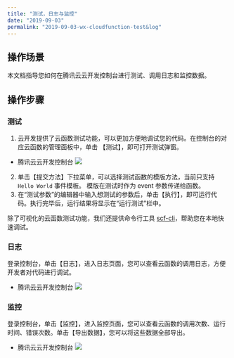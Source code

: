 ```yaml
---
title: "测试，日志与监控"
date: "2019-09-03"
permalink: "2019-09-03-wx-cloudfunction-test&log"
---
```


## 操作场景

本文档指导您如何在腾讯云云开发控制台进行测试、调用日志和监控数据。

## 操作步骤

### 测试

1. 云开发提供了云函数测试功能，可以更加方便地调试您的代码。在控制台的对应云函数的管理面板中，单击 【测试】，即可打开测试弹窗。

- 腾讯云云开发控制台
  ![](https://main.qcloudimg.com/raw/d099007bcb22b2c3cdc76277332aaacc.png)

2. 单击【提交方法】下拉菜单，可以选择测试函数的模版方法，当前只支持 `Hello World` 事件模板。 模版在测试时作为 event 参数传递给函数。
3. 在“测试参数”的编辑器中输入想测试的参数后，单击【执行】，即可运行代码。执行完毕后，运行结果将显示在“运行测试”栏中。

除了可视化的云函数测试功能，我们还提供命令行工具 [scf-cli](https://github.com/TencentCloud/scf-node-debug)，帮助您在本地快速调试。

### 日志

登录控制台，单击【日志】，进入日志页面，您可以查看云函数的调用日志，方便开发者对代码进行调试。

- 腾讯云云开发控制台
  ![](https://main.qcloudimg.com/raw/b9f2b4cfa50fd6f2c8da8c2df66a239c.png)

### 监控

登录控制台，单击【监控】，进入监控页面，您可以查看云函数的调用次数、运行时间、错误次数。单击【导出数据】，您可以将这些数据全部导出。

- 腾讯云云开发控制台
  ![](https://main.qcloudimg.com/raw/d03c9fbb6204c2c5b1850c6463625a30.png)
